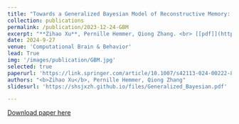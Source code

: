 ```yaml
---
title: "Towards a Generalized Bayesian Model of Reconstructive Memory: A Generalized Model of Reconstructive Memory"
collection: publications
permalink: /publication/2023-12-24-GBM
excerpt: "**Zihao Xu**, Pernille Hemmer, Qiong Zhang. <br> [[pdf]](https://link.springer.com/article/10.1007/s42113-024-00222-8) <br>"
date: 2024-9-27
venue: 'Computational Brain & Behavior'
lead: True
img: '/images/publication/GBM.jpg'
selected: true
paperurl: 'https://link.springer.com/article/10.1007/s42113-024-00222-8'
authors: "<b>Zihao Xu</b>, Pernille Hemmer, Qiong Zhang"
slidesurl: 'https://shsjxzh.github.io/files/Generalized_Bayesian.pdf'

---
```


<a href='https://link.springer.com/article/10.1007/s42113-024-00222-8'>Download paper here</a>